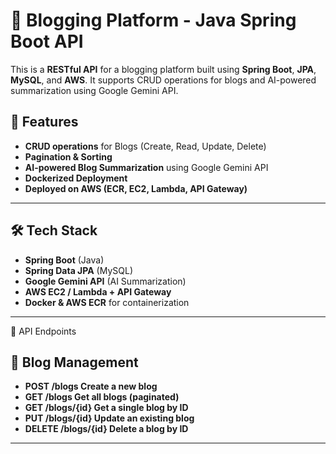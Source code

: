 # 📝 Blogging Platform - Java Spring Boot API

This is a **RESTful API** for a blogging platform built using **Spring Boot**, **JPA**, **MySQL**, and **AWS**. It supports CRUD operations for blogs and AI-powered summarization using Google Gemini API.

## 🚀 Features
- **CRUD operations** for Blogs (Create, Read, Update, Delete)
- **Pagination & Sorting**
- **AI-powered Blog Summarization** using Google Gemini API
- **Dockerized Deployment**
- **Deployed on AWS (ECR, EC2, Lambda, API Gateway)**

---

## 🛠 Tech Stack
- **Spring Boot** (Java)
- **Spring Data JPA** (MySQL)
- **Google Gemini API** (AI Summarization)
- **AWS EC2 / Lambda + API Gateway**
- **Docker & AWS ECR** for containerization

---

🔗 API Endpoints
## 📝 Blog Management
- **POST	/blogs	Create a new blog**
- **GET	/blogs	Get all blogs (paginated)**
- **GET	/blogs/{id}	Get a single blog by ID**
- **PUT	/blogs/{id}	Update an existing blog**
- **DELETE	/blogs/{id}	Delete a blog by ID**

---
